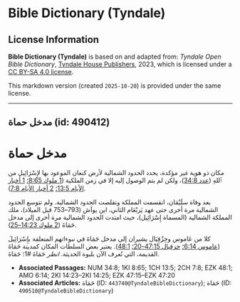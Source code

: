 # Bible Dictionary (Tyndale)

## License Information

**Bible Dictionary (Tyndale)** is based on and adapted from: _Tyndale Open Bible Dictionary_, [Tyndale House Publishers](https://tyndaleopenresources.com/), 2023, which is licensed under a [CC BY-SA 4.0 license](https://creativecommons.org/licenses/by-sa/4.0/legalcode.en).

This markdown version (created `2025-10-20`) is provided under the same license.



--------------------------------

## مدخل حماة (id: 490412)

مدخل حماة
=========

مكان ذو هوية غير مؤكدة، يحدد الحدود الشمالية لأرض كنعان الموعود بها لإِسْرَائِيل من ٱللهِ ([عدد 34:8](https://ref.ly/Num34:8))، ولكن لم يتم الوصول إليه إلا في زمن الملكية ([1 ملوك 8:65؛](https://ref.ly/1Kgs8:65) [1 أخبار الأيام 13:5؛](https://ref.ly/1Chr13:5) [2 أخبار الأيام 7:8](https://ref.ly/2Chr7:8)).

بعد وفاة سلَيْمَان، انقسمت المملكة وتقلصت الحدود الشمالية. ولم تتوسع الحدود الشمالية مرة أخرى حتى عهد يَربْعَام الثاني، ابن يوآش (793–753 قبل الميلاد)، ملك المملكة الشمالية (المسماة إِسْرَائِيل)، حيث امتدت الحدود الشمالية مرة أخرى إلى مدخل حَمَاةَ ([2 ملوك 14:23–25](https://ref.ly/2Kgs14:23-2Kgs14:25)).

كلا من عَاموس وحِزْقِيَال يشيران إلى مدخل حَمَاةَ في نبوءاتهم المتعلقة بإِسْرَائِيلَ ([عاموس 6:14؛](https://ref.ly/Amos6:14) [حزقيال 47:15–20؛](https://ref.ly/Ezek47:15-Ezek47:20) [48:1](https://ref.ly/Ezek48:1)). يعتبر بعض السلطات المكان كمدينة حَمَاةَ القديمة، التي تُعرف الآن بلبوة الحديثة. *انظر* حَمَاةَ \#1؛ حَمَاةَ.

* **Associated Passages:** NUM 34:8; 1KI 8:65; 1CH 13:5; 2CH 7:8; EZK 48:1; AMO 6:14; 2KI 14:23–2KI 14:25; EZK 47:15–EZK 47:20
* **Associated Articles:** حَمَاة (ID: `443740@TyndaleBibleDictionary`); حَمَاة (ID: `490510@TyndaleBibleDictionary`)

